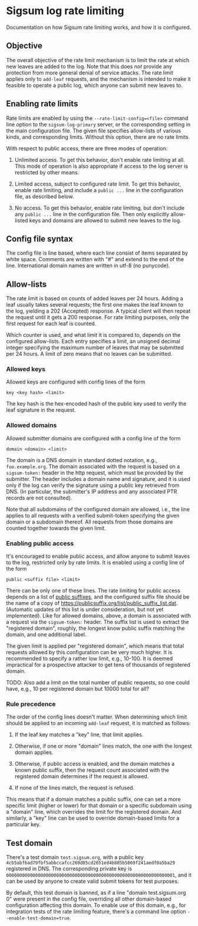 # Sigsum log rate limiting

Documentation on how Sigsum rate limiting works, and how it is
configured.

## Objective

The overall objective of the rate limit mechanism is to limit the rate
at which new leaves are added to the log. Note that this does *not*
provide any protection from more general denial of service attacks.
The rate limit applies only to `add-leaf` requests, and the mechanism is
intended to make it feasible to operate a public log, which anyone can
submit new leaves to.

## Enabling rate limits

Rate limits are enabled by using the `--rate-limit-config=<file>`
command line option to the `sigsum-log-primary` server, or the
corresponding setting in the main configuration file. The given file
specifies allow-lists of various kinds, and corresponding limits.
Without this option, there are no rate limits.

With respect to public access, there are three modes of operation:

1. Unlimited access. To get this behavior, don't enable rate limiting
   at all. This mode of operation is also appropriate if access to the
   log server is restricted by other means.

2. Limited access, subject to configured rate limit. To get this
   behavior, enable rate limiting, and include a `public ...` line in
   the configuration file, as described below.

3. No access. To get this behavior, enable rate limiting, but don't
   include any `public ...` line in the configuration file. Then only
   explicitly allow-listed keys and domains are allowed to submit new
   leaves to the log.

## Config file syntax

The config file is line based, where each line consist of items
separated by white space. Comments are written with "#" and extend to
the end of the line. International domain names are written in utf-8
(no punycode).

## Allow-lists

The rate limit is based on counts of added leaves per 24 hours. Adding
a leaf usually takes several requests; the first one makes the leaf
known to the log, yielding a 202 (Accepted) response. A typical client
will then repeat the request until it gets a 200 response. For rate
limiting purposes, only the first request for each leaf is counted.

Which counter is used, and what limit it is compared to, depends on
the configured allow-lists. Each entry specifies a limit, an
unsigned decimal integer specifying the maximum number of leaves that
may be submitted per 24 hours. A limit of zero means that no leaves can
be submitted.

### Allowed keys

Allowed keys are configured with config lines of the form
```
key <key hash> <limit>
```
The key hash is the hex-encoded hash of the public key used to verify the leaf
signature in the request.

### Allowed domains

Allowed submitter domains are configured with a config line of the
form
```
domain <domain> <limit>
```
The domain is a DNS domain in standard dotted notation, e.g.,
`foo.example.org`. The domain associated with the request is based on
a `sigsum-token:` header in the http request, which must be provided by
the submitter. The header includes a domain name and signature, and it
is used only if the log can verify the signature using a public key
retrieved from DNS. (In particular, the submitter's IP address and any
associated PTR records are not consulted).

Note that all subdomains of the configured domain are allowed, i.e.,
the line applies to all requests with a verified submit-token
specifying the given domain or a subdomain thereof. All requests from
those domains are counted together towards the given limit.

### Enabling public access

It's encouraged to enable public access, and allow anyone to submit
leaves to the log, restricted only by rate limits. It is enabled using
a config line of the form
```
public <suffix file> <limit>
```
There can be only one of these lines. The rate limiting for public
access depends on a list of [public
suffixes](https://publicsuffix.org/), and the configured suffix file
should be the name of a copy of
<https://publicsuffix.org/list/public_suffix_list.dat>. (Automatic
updates of this list is under consideration, but not yet implemented).
Like for allowed domains, above, a domain is associated with a request
via the `sigsum-token:` header. The suffix list is used to extract the
"registered domain", roughly, the longest know public suffix matching
the domain, and one additional label.

The given limit is applied per "registered domain", which means that
total requests allowed by this configuration can be very much higher. It
is recommended to specify a rather low limit, e.g., 10-100. It is
deemed impractical for a prospective attacker to get tens of thousands
of registered domain.

TODO: Also add a limit on the total number of public requests, so one
could have, e.g., 10 per registered domain but 10000 total for all?

### Rule precedence

The order of the config lines doesn't matter. When determining which
limit should be applied to an incoming `add-leaf` request, it is
matched as follows:

1. If the leaf key matches a "key" line, that limit applies.

2. Otherwise, if one or more "domain" lines match, the one with the
   longest domain applies.

3. Otherwise, if public access is enabled, and the domain matches a
   known public suffix, then the request count associated with the
   registered domain determines if the request is allowed.

4. If none of the lines match, the request is refused.

This means that if a domain matches a public suffix, one can set a
more specific limit (higher or lower) for that domain or a specific
subdomain using a "domain" line, which overrides the limit for the
registered domain. And similarly, a "key" line can be used to override
domain-based limits for a particular key.

## Test domain

There's a test domain `test.sigsum.org`, with a public key
`4cb5abf6ad79fbf5abbccafcc269d85cd2651ed4b885b5869f241aedf0a5ba29`
registered in DNS. The corresponding private key is
`0000000000000000000000000000000000000000000000000000000000000001`,
and it can be used by anyone to create valid submit tokens for test
purposes.

By default, this test domain is banned, as if a line "domain
test.sigsum.org 0" were present in the config file, overriding all
other domain-based configuration affecting this domain. To enable use
of this domain, e.g., for integration tests of the rate limiting
feature, there's a command line option `--enable-test-domain=true`.
